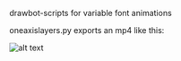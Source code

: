 drawbot-scripts for variable font animations

oneaxislayers.py exports an mp4 like this:

![alt text](https://github.com/eweracs/drawbot-animations/blob/master/example.gif?raw=true)
